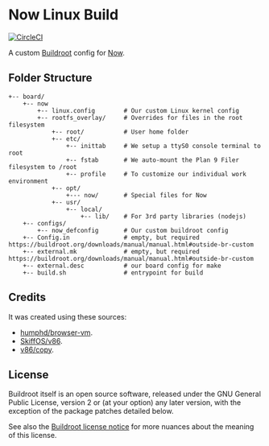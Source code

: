 # Now Linux Build

[![CircleCI](https://dl.circleci.com/status-badge/img/gh/cemalgnlts/now-linux-build/tree/master.svg?style=svg)](https://dl.circleci.com/status-badge/redirect/gh/cemalgnlts/now-linux-build/tree/master)

A custom [Buildroot](https://buildroot.org/) config for [Now](https://github.com/cemalgnlts/now).

## Folder Structure
```
+-- board/
    +-- now
        +-- linux.config        # Our custom Linux kernel config
        +-- rootfs_overlay/     # Overrides for files in the root filesystem
            +-- root/           # User home folder
            +-- etc/
                +-- inittab     # We setup a ttyS0 console terminal to root
                +-- fstab       # We auto-mount the Plan 9 Filer filesystem to /root
                +-- profile     # To customize our individual work environment
            +-- opt/
                +--- now/       # Special files for Now
            +-- usr/
                +-- local/
                    +-- lib/    # For 3rd party libraries (nodejs)
    +-- configs/
        +-- now_defconfig       # Our custom buildroot config
    +-- Config.in               # empty, but required https://buildroot.org/downloads/manual/manual.html#outside-br-custom
    +-- external.mk             # empty, but required https://buildroot.org/downloads/manual/manual.html#outside-br-custom
    +-- external.desc           # our board config for make
    +-- build.sh                # entrypoint for build
```

## Credits
It was created using these sources:
- [humphd/browser-vm](https://github.com/humphd/browser-vm).
- [SkiffOS/v86](https://github.com/skiffos/SkiffOS/blob/master/configs/browser/v86).
- [v86/copy](https://github.com/copy/v86/issues/725#issuecomment-1307807275).

## License
Buildroot itself is an open source software, released under the GNU General Public License, version 2 or (at your option) any later version, with the exception of the package patches detailed below.

See also the [Buildroot license notice](https://buildroot.org/downloads/manual/manual.html#legal-info-buildroot) for more nuances about the meaning of this license.